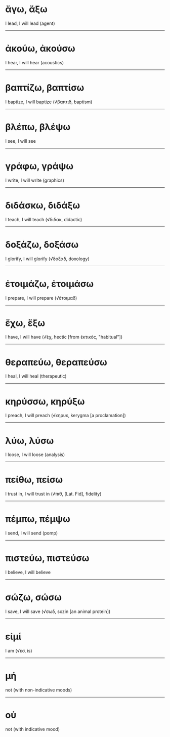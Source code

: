 # ἄγω, ἄξω
I lead, I will lead (agent)

---
# ἀκούω, ἀκούσω
I hear, I will hear (acoustics)

---
# βαπτίζω, βαπτίσω
I baptize, I will baptize (√βαπτιδ, baptism)

---
# βλέπω, βλέψω
I see, I will see

---
# γράφω, γράψω
I write, I will write (graphics)

---
# διδάσκω, διδάξω
I teach, I will teach (√διδακ, didactic)

---
# δοξάζω, δοξάσω
I glorify, I will glorify (√δοξαδ, doxology)

---
# ἑτοιμάζω, ἑτοιμάσω
I prepare, I will prepare (√ἑτοιμαδ)

---
# ἔχω, ἕξω
I have, I will have (√ἑχ, hectic [from ἑκτικός, "habitual"])

---
# θεραπεύω, θεραπεύσω
I heal, I will heal (therapeutic)

---
# κηρύσσω, κηρύξω
I preach, I will preach (√κηρυκ, kerygma [a proclamation])

---
# λύω, λύσω
I loose, I will loose (analysis)

---
# πείθω, πείσω
I trust in, I will trust in (√πιθ, [Lat. Fid], fidelity)

---
# πέμπω, πέμψω
I send, I will send (pomp)

---
# πιστεύω, πιστεύσω
I believe, I will believe

---
# σώζω, σώσω
I save, I will save (√σωδ, sozin [an animal protein])

---
# εἰμί
I am (√ἐσ, is)

---
# μή
not (with non-indicative moods)

---
# οὐ
not (with indicative mood)
